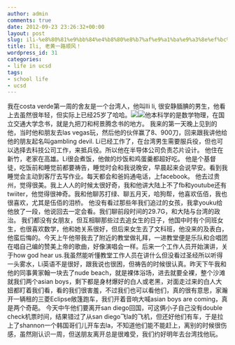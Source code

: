 ```yaml
---
author: admin
comments: true
date: 2012-09-23 23:26:32+00:00
layout: post
slug: ili-%e8%80%81%e9%bb%84%e4%b8%80%e8%b7%af%e9%a1%ba%e9%a3%8e%ef%bc%81
title: Ili, 老黄一路顺风！
wordpress_id: 31
categories:
- life in ucsd
tags:
- school life
- ucsd
---
```


我在costa verde第一周的舍友是一个台湾人，他叫Ili li, 很安静腼腆的男生，他看上去虽然很年轻，但实际上已经25岁了哈哈。[![](http://www.arc-trooper.com/wp-content/uploads/2012/09/IMG_0331-e1348442429600-768x1024.jpg)](http://www.arc-trooper.com/wp-content/uploads/2012/09/IMG_0331-e1348442429600.jpg)[![](http://www.arc-trooper.com/wp-content/uploads/2012/09/IMG_0332-e1348442364682-768x1024.jpg)](http://www.arc-trooper.com/wp-content/uploads/2012/09/IMG_0332-e1348442364682.jpg)他本科学的是数学物理，在国立交通大学念书，就是九把刀和柯景腾念书的地方。 我来的第一天晚上见到的他，当时他和朋友去las vegas玩，然后他的伙伴赢了8、900刀，回来跟我讲他给他的朋友起名叫gambling devil. Li已经工作了，在台湾男生需要服兵役，但也可以选择去科技公司工作，来抵兵役。所以他在半导体公司负责芯片设计。 他住在新竹，老家在高雄。Li很会煮饭，他做的炒饭和鸡蛋羹都超好吃。 他是个基督徒，吃饭前和睡觉前都要祷告，睡觉时会和我说晚安，早晨起来会说早安。看到我睡觉会主动到客厅去写作业。每天都会和爸妈通电话，上facebook。 他去过贵州，觉得很美。我上人人的时候太很好奇，我和他讲大陆上不了fb和youtube还有twiiter，他觉得很神奇。我和他聊苏打绿、聊五月天，哈狗帮，他喜欢伍佰，我也很喜欢，尤其是伍佰的泪桥。 他没有看过那些年我们追过的女孩，我拿youku给他放了一段，他说回去一定会看。我们聊前段时间的29.7G，和大陆与台湾的政治。 我们都没有女朋友，但互相聊那些过去追女生的日子，他国中时有个同班女生，也很喜欢数学，他和她关系很好，但后来女生去了文科班，他没来的及表白，他蛮后悔的。今天上午他带我去了附近的教堂做礼拜，一进教堂便是乐队和合唱团在唱自己编的赞美上帝的歌曲，好像演唱会一样。后来一个工作人员开始演讲，关于how god hear us.我虽然能听懂教堂工作人员在讲什么但没看过圣经所以听得一头雾水，Li英语不是很好，跟我说也很困，但祷告的时候很认真。昨天下午我和他的同事黄家翰一块去了nude beach，就是裸体浴场，进去就要全裸，整个沙滩就我们两个asian boys，剩下都是身材爆好的白人或老黑，对面走过来的白人大妞都盯着我们看，看的我们很害羞，不过我们也可以看他们，真的很有意思，家瀚开一辆租的三菱Eclipse敞篷跑车，我们开着音响大喊asian boys are coming，真是两个奇葩。 今天中午他们要离开san diego回国，可这俩小子自己没有double check机票时间，结果错过了从san diego飞la的飞机，但还好他们有车，于是拉上了shannon一个韩国哥们儿开车去la，不知道他们能不能赶上，离别的时候很伤感，虽然刚认识一周，但送朋友离开总是很难受，我们约好明年去台湾找他玩。

